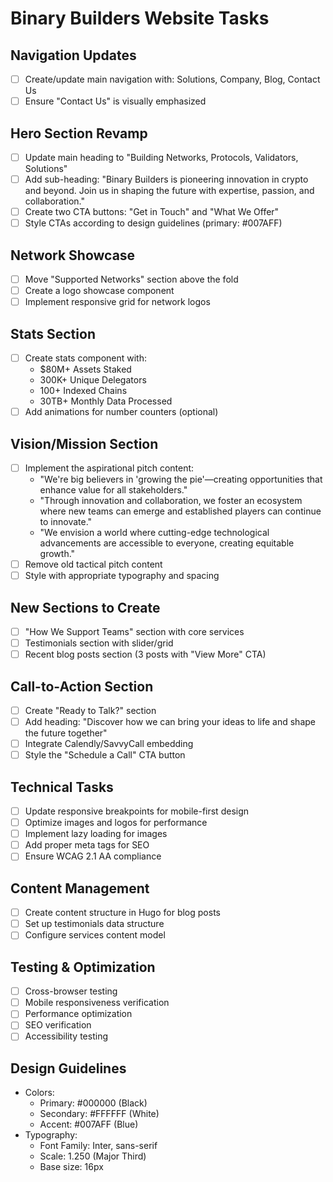 # Binary Builders Website Tasks

## Navigation Updates
- [ ] Create/update main navigation with: Solutions, Company, Blog, Contact Us
- [ ] Ensure "Contact Us" is visually emphasized

## Hero Section Revamp
- [ ] Update main heading to "Building Networks, Protocols, Validators, Solutions"
- [ ] Add sub-heading: "Binary Builders is pioneering innovation in crypto and beyond. Join us in shaping the future with expertise, passion, and collaboration."
- [ ] Create two CTA buttons: "Get in Touch" and "What We Offer"
- [ ] Style CTAs according to design guidelines (primary: #007AFF)

## Network Showcase
- [ ] Move "Supported Networks" section above the fold
- [ ] Create a logo showcase component
- [ ] Implement responsive grid for network logos

## Stats Section
- [ ] Create stats component with:
  - $80M+ Assets Staked
  - 300K+ Unique Delegators
  - 100+ Indexed Chains
  - 30TB+ Monthly Data Processed
- [ ] Add animations for number counters (optional)

## Vision/Mission Section
- [ ] Implement the aspirational pitch content:
  - "We're big believers in 'growing the pie'—creating opportunities that enhance value for all stakeholders."
  - "Through innovation and collaboration, we foster an ecosystem where new teams can emerge and established players can continue to innovate."
  - "We envision a world where cutting-edge technological advancements are accessible to everyone, creating equitable growth."
- [ ] Remove old tactical pitch content
- [ ] Style with appropriate typography and spacing

## New Sections to Create
- [ ] "How We Support Teams" section with core services
- [ ] Testimonials section with slider/grid
- [ ] Recent blog posts section (3 posts with "View More" CTA)

## Call-to-Action Section
- [ ] Create "Ready to Talk?" section
- [ ] Add heading: "Discover how we can bring your ideas to life and shape the future together"
- [ ] Integrate Calendly/SavvyCall embedding
- [ ] Style the "Schedule a Call" CTA button

## Technical Tasks
- [ ] Update responsive breakpoints for mobile-first design
- [ ] Optimize images and logos for performance
- [ ] Implement lazy loading for images
- [ ] Add proper meta tags for SEO
- [ ] Ensure WCAG 2.1 AA compliance

## Content Management
- [ ] Create content structure in Hugo for blog posts
- [ ] Set up testimonials data structure
- [ ] Configure services content model

## Testing & Optimization
- [ ] Cross-browser testing
- [ ] Mobile responsiveness verification
- [ ] Performance optimization
- [ ] SEO verification
- [ ] Accessibility testing

## Design Guidelines
- Colors:
  - Primary: #000000 (Black)
  - Secondary: #FFFFFF (White)
  - Accent: #007AFF (Blue)
- Typography:
  - Font Family: Inter, sans-serif
  - Scale: 1.250 (Major Third)
  - Base size: 16px 